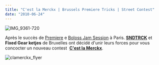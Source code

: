 ```yaml
---
title: "C'est la Merckx | Brussels Premiere Tricks | Street Contest"
date: "2010-06-24"
---
```


![](http://www.guidoline.com/wp-content/uploads/2010/06/IMG_9361-720.jpg "IMG_9361-720")

Après le succès de [Premiere](http://www.soundtrack-paris.com/index.php?post/2010/04/02/Premiere-Contest-Edit-by-Antonin-Foliot) e [Boloss Jam Session](http://www.soundtrack-paris.com/index.php?post/2010/06/16/BOLOSS-JAM-SESSION-Report") à Paris. **[SNDTRCK](http://www.soundtrack-paris.com)** et **Fixed Gear ketjes** de Bruxelles ont décidé d'unir leurs forces pour vous concocter un nouveau contest  [**C'est la Merckx**](http://cestlamerckx.com/).

![](http://www.guidoline.com/wp-content/uploads/2010/06/clamerckx_flyer.png "clamerckx_flyer")
